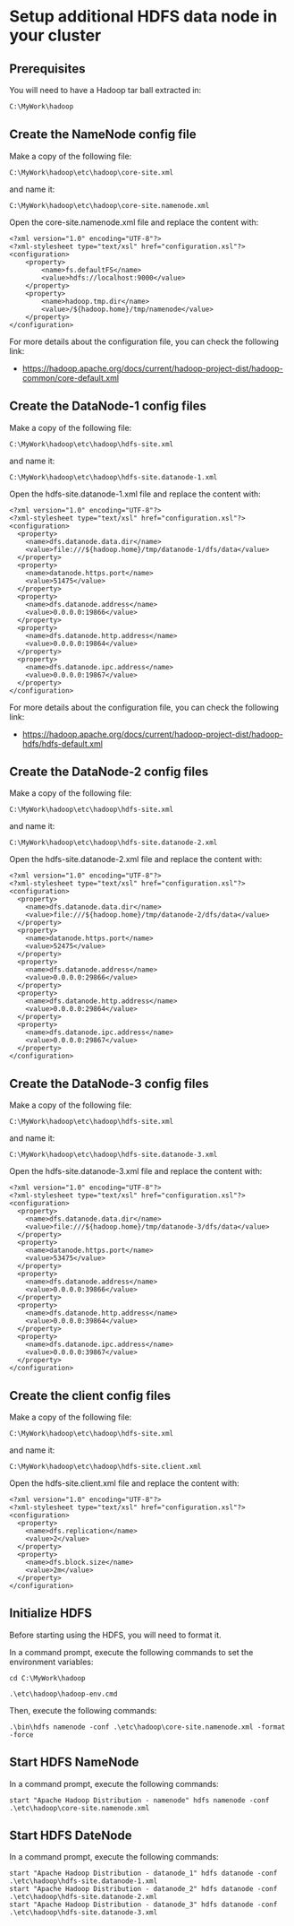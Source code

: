 # Setup additional HDFS data node in your cluster

## Prerequisites

You will need to have a Hadoop tar ball extracted in:

```sh
C:\MyWork\hadoop
```

## Create the NameNode config file

Make a copy of the following file:

```
C:\MyWork\hadoop\etc\hadoop\core-site.xml
```

and name it:

```
C:\MyWork\hadoop\etc\hadoop\core-site.namenode.xml
```

Open the core-site.namenode.xml file and replace the content with:

```
<?xml version="1.0" encoding="UTF-8"?>
<?xml-stylesheet type="text/xsl" href="configuration.xsl"?>
<configuration>
    <property>
        <name>fs.defaultFS</name>
        <value>hdfs://localhost:9000</value>
    </property>
    <property>
        <name>hadoop.tmp.dir</name>
        <value>/${hadoop.home}/tmp/namenode</value>
    </property>
</configuration>
```

For more details about the configuration file, you can check the following link:

 - https://hadoop.apache.org/docs/current/hadoop-project-dist/hadoop-common/core-default.xml

## Create the DataNode-1 config files

Make a copy of the following file:

```
C:\MyWork\hadoop\etc\hadoop\hdfs-site.xml
```

and name it:

```
C:\MyWork\hadoop\etc\hadoop\hdfs-site.datanode-1.xml
```

Open the hdfs-site.datanode-1.xml file and replace the content with:

```
<?xml version="1.0" encoding="UTF-8"?>
<?xml-stylesheet type="text/xsl" href="configuration.xsl"?>
<configuration>
  <property>
    <name>dfs.datanode.data.dir</name>
    <value>file:///${hadoop.home}/tmp/datanode-1/dfs/data</value>
  </property>
  <property>
    <name>datanode.https.port</name>
    <value>51475</value>
  </property>
  <property>
    <name>dfs.datanode.address</name>
    <value>0.0.0.0:19866</value>
  </property>
  <property>
    <name>dfs.datanode.http.address</name>
    <value>0.0.0.0:19864</value>
  </property>
  <property>
    <name>dfs.datanode.ipc.address</name>
    <value>0.0.0.0:19867</value>
  </property>   
</configuration>
```

For more details about the configuration file, you can check the following link:

- https://hadoop.apache.org/docs/current/hadoop-project-dist/hadoop-hdfs/hdfs-default.xml

## Create the DataNode-2 config files

Make a copy of the following file:

```
C:\MyWork\hadoop\etc\hadoop\hdfs-site.xml
```

and name it:

```
C:\MyWork\hadoop\etc\hadoop\hdfs-site.datanode-2.xml
```

Open the hdfs-site.datanode-2.xml file and replace the content with:

```
<?xml version="1.0" encoding="UTF-8"?>
<?xml-stylesheet type="text/xsl" href="configuration.xsl"?>
<configuration>
  <property>
    <name>dfs.datanode.data.dir</name>
    <value>file:///${hadoop.home}/tmp/datanode-2/dfs/data</value>
  </property>
  <property>
    <name>datanode.https.port</name>
    <value>52475</value>
  </property>
  <property>
    <name>dfs.datanode.address</name>
    <value>0.0.0.0:29866</value>
  </property>
  <property>
    <name>dfs.datanode.http.address</name>
    <value>0.0.0.0:29864</value>
  </property>
  <property>
    <name>dfs.datanode.ipc.address</name>
    <value>0.0.0.0:29867</value>
  </property>   
</configuration>
```

## Create the DataNode-3 config files

Make a copy of the following file:

```
C:\MyWork\hadoop\etc\hadoop\hdfs-site.xml
```

and name it:

```
C:\MyWork\hadoop\etc\hadoop\hdfs-site.datanode-3.xml
```

Open the hdfs-site.datanode-3.xml file and replace the content with:

```
<?xml version="1.0" encoding="UTF-8"?>
<?xml-stylesheet type="text/xsl" href="configuration.xsl"?>
<configuration>
  <property>
    <name>dfs.datanode.data.dir</name>
    <value>file:///${hadoop.home}/tmp/datanode-3/dfs/data</value>
  </property>
  <property>
    <name>datanode.https.port</name>
    <value>53475</value>
  </property>
  <property>
    <name>dfs.datanode.address</name>
    <value>0.0.0.0:39866</value>
  </property>
  <property>
    <name>dfs.datanode.http.address</name>
    <value>0.0.0.0:39864</value>
  </property>
  <property>
    <name>dfs.datanode.ipc.address</name>
    <value>0.0.0.0:39867</value>
  </property>   
</configuration>
```

## Create the client config files

Make a copy of the following file:

```
C:\MyWork\hadoop\etc\hadoop\hdfs-site.xml
```

and name it:

```
C:\MyWork\hadoop\etc\hadoop\hdfs-site.client.xml
```

Open the hdfs-site.client.xml file and replace the content with:

```
<?xml version="1.0" encoding="UTF-8"?>
<?xml-stylesheet type="text/xsl" href="configuration.xsl"?>
<configuration>
  <property>
    <name>dfs.replication</name>
    <value>2</value>
  </property>
  <property>
    <name>dfs.block.size</name>
    <value>2m</value>
  </property>  
</configuration>
```

## Initialize HDFS

Before starting using the HDFS, you will need to format it.

In a command prompt, execute the following commands to set the environment variables:

```
cd C:\MyWork\hadoop

.\etc\hadoop\hadoop-env.cmd
```

Then, execute the following commands:

```
.\bin\hdfs namenode -conf .\etc\hadoop\core-site.namenode.xml -format -force
```

## Start HDFS NameNode

In a command prompt, execute the following commands:

```
start "Apache Hadoop Distribution - namenode" hdfs namenode -conf .\etc\hadoop\core-site.namenode.xml
```

## Start HDFS DateNode

In a command prompt, execute the following commands:

```
start "Apache Hadoop Distribution - datanode_1" hdfs datanode -conf .\etc\hadoop\hdfs-site.datanode-1.xml
start "Apache Hadoop Distribution - datanode_2" hdfs datanode -conf .\etc\hadoop\hdfs-site.datanode-2.xml  
start "Apache Hadoop Distribution - datanode_3" hdfs datanode -conf .\etc\hadoop\hdfs-site.datanode-3.xml
```
